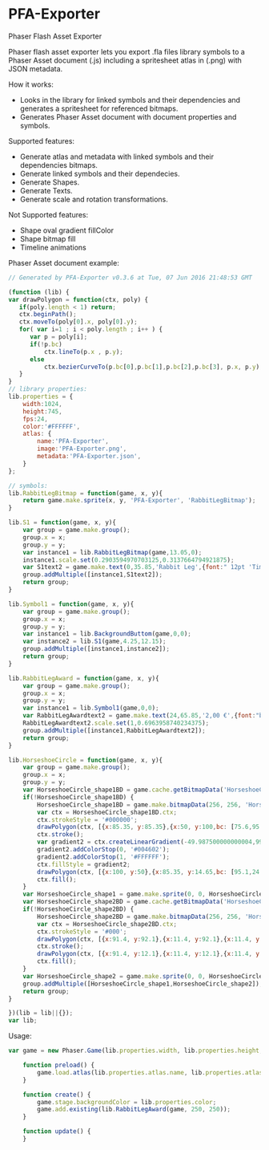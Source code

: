 # PFA-Exporter
Phaser Flash Asset Exporter

Phaser flash asset exporter lets you export .fla files library symbols to a Phaser Asset document (.js) including a spritesheet atlas in (.png) with JSON metadata.

How it works:

 - Looks in the library for linked symbols and their dependencies and generates a spritesheet for referenced bitmaps.
 - Generates Phaser Asset document with document properties and symbols.

Supported features:

  - Generate atlas and metadata with linked symbols and their dependencies bitmaps.
  - Generate linked symbols and their dependecies.
  - Generate Shapes.
  - Generate Texts.
  - Generate scale and rotation transformations.
  
Not Supported features:

  - Shape oval gradient fillColor
  - Shape bitmap fill
  - Timeline animations

Phaser Asset document example:
```javascript
// Generated by PFA-Exporter v0.3.6 at Tue, 07 Jun 2016 21:48:53 GMT

(function (lib) {	
var drawPolygon = function(ctx, poly) {
   if(poly.length < 1) return;
   ctx.beginPath();
   ctx.moveTo(poly[0].x, poly[0].y);
   for( var i=1 ; i < poly.length ; i++ ) {
      var p = poly[i];
      if(!p.bc)
          ctx.lineTo(p.x , p.y);
      else
          ctx.bezierCurveTo(p.bc[0],p.bc[1],p.bc[2],p.bc[3], p.x, p.y);
   }
}
// library properties:
lib.properties = {
	width:1024,
	height:745,
	fps:24,
	color:'#FFFFFF',
	atlas: {
		name:'PFA-Exporter',
		image:'PFA-Exporter.png',
		metadata:'PFA-Exporter.json',
	}
};

// symbols:
lib.RabbitLegBitmap = function(game, x, y){
    return game.make.sprite(x, y, 'PFA-Exporter', 'RabbitLegBitmap');
}

lib.S1 = function(game, x, y){
    var group = game.make.group();
    group.x = x;
    group.y = y;
    var instance1 = lib.RabbitLegBitmap(game,13.05,0);
    instance1.scale.set(0.2903594970703125,0.3137664794921875);
    var S1text2 = game.make.text(0,35.85,'Rabbit Leg',{font:" 12pt 'Times New Roman'",fill:'#000000',strokeThickness:2});
    group.addMultiple([instance1,S1text2]);
    return group;
}

lib.Symbol1 = function(game, x, y){
    var group = game.make.group();
    group.x = x;
    group.y = y;
    var instance1 = lib.BackgroundButtom(game,0,0);
    var instance2 = lib.S1(game,4.25,12.15);
    group.addMultiple([instance1,instance2]);
    return group;
}

lib.RabbitLegAward = function(game, x, y){
    var group = game.make.group();
    group.x = x;
    group.y = y;
    var instance1 = lib.Symbol1(game,0,0);
    var RabbitLegAwardtext2 = game.make.text(24,65.85,'2,00 €',{font:"bold 10pt 'Times New Roman'",fill:'#FFFFFF',strokeThickness:2});
    RabbitLegAwardtext2.scale.set(1,0.6963958740234375);
    group.addMultiple([instance1,RabbitLegAwardtext2]);
    return group;
}

lib.HorseshoeCircle = function(game, x, y){
    var group = game.make.group();
    group.x = x;
    group.y = y;
    var HorseshoeCircle_shape1BD = game.cache.getBitmapData('HorseshoeCircle_shape1BD');
    if(!HorseshoeCircle_shape1BD) {
        HorseshoeCircle_shape1BD = game.make.bitmapData(256, 256, 'HorseshoeCircle_shape1BD', true);
        var ctx = HorseshoeCircle_shape1BD.ctx;
        ctx.strokeStyle = '#000000';
        drawPolygon(ctx, [{x:85.35, y:85.35},{x:50, y:100,bc: [75.6,95.1,63.8,100]},{x:14.65, y:85.35,bc: [36.2,100,24.4,95.1]},{x:0, y:50,bc: [4.9,75.6,0,63.8]},{x:14.65, y:14.65,bc: [0,36.2,4.9,24.4]},{x:50, y:0,bc: [24.4,4.9,36.2,0]},{x:85.35, y:14.65,bc: [63.8,0,75.6,4.9]},{x:100, y:50,bc: [95.1,24.4,100,36.2]},{x:85.35, y:85.35,bc: [100,63.8,95.1,75.6]}]);
        ctx.stroke();
        var gradient2 = ctx.createLinearGradient(-49.987500000000004,99.97500000000001,-49.987500000000004,0);
        gradient2.addColorStop(0, '#004602');
        gradient2.addColorStop(1, '#FFFFFF');
        ctx.fillStyle = gradient2;
        drawPolygon(ctx, [{x:100, y:50},{x:85.35, y:14.65,bc: [95.1,24.4,100,36.2]},{x:50, y:0,bc: [63.8,0,75.6,4.9]},{x:14.65, y:14.65,bc: [24.4,4.9,36.2,0]},{x:0, y:50,bc: [0,36.2,4.9,24.4]},{x:14.65, y:85.35,bc: [4.9,75.6,0,63.8]},{x:50, y:100,bc: [36.2,100,24.4,95.1]},{x:85.35, y:85.35,bc: [75.6,95.1,63.8,100]},{x:100, y:50,bc: [100,63.8,95.1,75.6]}]);
        ctx.fill();
    }
    var HorseshoeCircle_shape1 = game.make.sprite(0, 0, HorseshoeCircle_shape1BD);
    var HorseshoeCircle_shape2BD = game.cache.getBitmapData('HorseshoeCircle_shape2BD');
    if(!HorseshoeCircle_shape2BD) {
        HorseshoeCircle_shape2BD = game.make.bitmapData(256, 256, 'HorseshoeCircle_shape2BD', true);
        var ctx = HorseshoeCircle_shape2BD.ctx;
        ctx.strokeStyle = '#000';
        drawPolygon(ctx, [{x:91.4, y:92.1},{x:11.4, y:92.1},{x:11.4, y:12.1},{x:91.4, y:12.1},{x:91.4, y:92.1}]);
        ctx.stroke();
        drawPolygon(ctx, [{x:91.4, y:12.1},{x:11.4, y:12.1},{x:11.4, y:92.1},{x:91.4, y:92.1},{x:91.4, y:12.1}]);
        ctx.fill();
    }
    var HorseshoeCircle_shape2 = game.make.sprite(0, 0, HorseshoeCircle_shape2BD);
    group.addMultiple([HorseshoeCircle_shape1,HorseshoeCircle_shape2]);
    return group;
}

})(lib = lib||{});
var lib;
```

Usage:
```javascript
var game = new Phaser.Game(lib.properties.width, lib.properties.height, Phaser.AUTO, '', {preload: preload, create: create, update: update });

	function preload() {
		game.load.atlas(lib.properties.atlas.name, lib.properties.atlas.image, lib.properties.atlas.metadata);
	}

	function create() {
		game.stage.backgroundColor = lib.properties.color;
		game.add.existing(lib.RabbitLegAward(game, 250, 250));
	}

	function update() {
	}
```
